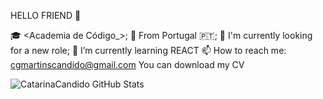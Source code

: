 HELLO FRIEND 👋

<!--
**CatarinaCandido/CatarinaCandido** is a ✨ _special_ ✨ repository because its `README.md` (this file) appears on your GitHub profile.-->


🎓 <Academia de Código_>;
📍 From Portugal 🇵🇹;
🤝 I'm currently looking for a new role;
🌱 I’m currently learning REACT
📫 How to reach me: cgmartinscandido@gmail.com
You can download my CV <a url>


![CatarinaCandido GitHub Stats](https://github-readme-stats.vercel.app/api?username=catarinacandido&show_icons=true)

